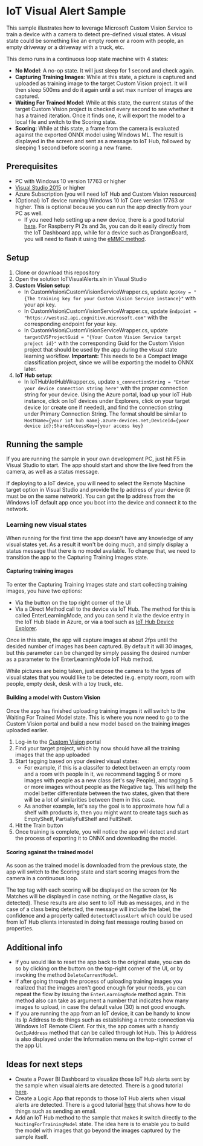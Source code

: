 # IoT Visual Alert Sample
This sample illustrates how to leverage Microsoft Custom Vision Service to train a device with a camera to detect pre-defined visual states. 
A visual state could be something like an empty room or a room with people, an empty driveway or a driveway with a truck, etc. 

This demo runs in a continuous loop state machine with 4 states:
* **No Model**: A no-op state. It will just sleep for 1 second and check again.
* **Capturing Training Images**: While at this state, a picture is captured and uploaded as training image to the target Custom Vision project.
  It will then sleep 500ms and do it again until a set max number of images are captured.
* **Waiting For Trained Model**: While at this state, the current status of the target Custom Vision project is checked every second to see 
  whether it has a trained iteration. Once it finds one, it will export the model to a local file and switch to the Scoring state.
* **Scoring**: While at this state, a frame from the camera is evaluated against the exported ONNX model using Windows ML. The result is 
  displayed in the screen and sent as a message to IoT Hub, followed by sleeping 1 second before scoring a new frame. 

## Prerequisites

* PC with Windows 10 version 17763 or higher
* [Visual Studio 2015](https://visualstudio.microsoft.com/) or higher
* Azure Subscription (you will need IoT Hub and Custom Vision resources)
* (Optional) IoT device running Windows 10 IoT Core version 17763 or higher. This is optional because you can run the app directly from your PC as well.
  * If you need help setting up a new device, there is a good tutorial [here](https://docs.microsoft.com/en-us/windows/iot-core/tutorials/quickstarter/devicesetup). 
    For Raspberry Pi 2s and 3s, you can do it easily directly from the IoT Dashboard app, while for a device such as DrangonBoard, you will need to flash 
    it using the [eMMC method](https://docs.microsoft.com/en-us/windows/iot-core/tutorials/quickstarter/devicesetup#flashing-with-emmc-for-dragonboard-410c-other-qualcomm-devices).

## Setup

1. Clone or download this repository
2. Open the solution IoTVisualAlerts.sln in Visual Studio
3. **Custom Vision setup**:
    * In CustomVision\CustomVisionServiceWrapper.cs, update ```ApiKey = "{The training key for your Custom Vision Service instance}"``` 
      with your api key.
    * In CustomVision\CustomVisionServiceWrapper.cs, update ```Endpoint = "https://westus2.api.cognitive.microsoft.com"``` with the 
      corresponding endpoint for your key.
    * In CustomVision\CustomVisionServiceWrapper.cs, update ```targetCVSProjectGuid = "{Your Custom Vision Service target project id}"``` 
      with the corresponding Guid for the Custom Vision project that should be used by the app during the visual state learning 
      workflow. **Important:** This needs to be a Compact image classification project, since we will be exporting the model to ONNX later.
4. **IoT Hub setup**:
    * In IoTHub\IotHubWrapper.cs, update ```s_connectionString = "Enter your device connection string here"``` with the proper 
      connection string for your device. Using the Azure portal, load up your IoT Hub instance, click on IoT devices under Explorers, click on
      your target device (or create one if needed), and find the connection string under Primary Connection String. The format should be similar
      to ```HostName={your iot hub name}.azure-devices.net;DeviceId={your device id};SharedAccessKey={your access key}```

## Running the sample

If you are running the sample in your own development PC, just hit F5 in Visual Studio to start. The app should start and show the live 
feed from the camera, as well as a status message. 

If deploying to a IoT device, you will need to select the Remote Machine target option in Visual Studio and provide the Ip address of your 
device (it must be on the same network). You can get the Ip address from the Windows IoT default app once you boot into the device and connect 
it to the network.

### Learning new visual states
When running for the first time the app doesn't have any knowledge of any visual states yet. As a result it won't be doing much, and simply 
display a status message that there is no model available. To change that, we need to transition the app to the Capturing Training Images state. 

#### Capturing training images
To enter the Capturing Training Images state and start collecting training images, you have two options:
  * Via the button on the top right corner of the UI
  * Via a Direct Method call to the device via IoT Hub. The method for this is called EnterLearningMode, and you can send it via the device entry
    in the IoT Hub blade in Azure, or via a tool such as [IoT Hub Device Explorer](https://github.com/Azure/azure-iot-sdk-csharp/tree/master/tools/DeviceExplorer).
 
Once in this state, the app will capture images at about 2fps until the desided number of images has been captured. By default it will 30 images,
but this parameter can be changed by simply passing the desired number as a parameter to the EnterLearningMode IoT Hub method. 

While pictures are being taken, just expose the camera to the types of visual states that you would like to be detected (e.g. empty room, room with
people, empty desk, desk with a toy truck, etc.

#### Building a model with Custom Vision
Once the app has finished uploading training images it will switch to the Waiting For Trained Model state. This is where you now need to go to the
Custom Vision portal and build a new model based on the training images uploaded earlier.

1. Log-in to the [Custom Vision](http://customvision.ai) portal
2. Find your target project, which by now should have all the training images that the app uploaded 
3. Start tagging based on your desired visual states:
    * For example, if this is a classifer to detect between an empty room and a room with people in it, we recommend tagging 5 or more images with
      people as a new class (let's say People), and tagging 5 or more images without people as the Negative tag. This will help the model better 
      differentiate between the two states, given that there will be a lot of similarities between them in this case.
    * As another example, let's say the goal is to approximate how full a shelf with products is, then you might want to create tags such as EmptyShelf,
      PartiallyFullShelf and FullShelf.
4. Hit the Train button
5. Once training is complete, you will notice the app will detect and start the process of exporting it to ONNX and downloading the model.     

#### Scoring against the trained model
As soon as the trained model is downloaded from the previous state, the app will switch to the Scoring state and start
scoring images from the camera in a continuous loop. 

The top tag with each scoring will be displayed on the screen (or No Matches will be displayed in case nothing, or the Negative class, is detected).
These results are also sent to IoT Hub as messages, and in the case of
a class being detected, the message will include the label, the confidence and a property called ```detectedClassAlert``` which could be used from 
IoT Hub clients interested in doing fast message routing based on properties. 

## Additional info
* If you would like to reset the app back to the original state, you can do so by clicking on the buttom on the top-right corner of the UI, or by 
  invoking the method ```DeleteCurrentModel```.
* If after going through the process of uploading training images you realized that the images 
aren't good enough for your needs, you can repeat the flow by issuing the ```EnterLearningMode``` method again. This method also can take as argument 
a number that indicates how many images to upload, in case the default value (30) is not good enough.
* If you are running the app from an IoT device, it can be handy to know its Ip Address to do things such as establishing a remote connection via Windows IoT
  Remote Client. For this, the app comes with a handy ```GetIpAddress``` method that can be called through Iot Hub. This Ip Address is also displayed under the
  Information menu on the top-right corner of the app UI.

## Ideas for next steps
* Create a Power BI Dashboard to visualize those IoT Hub alerts sent by the sample when visual alerts are detected. There is a good tutorial
  [here](https://docs.microsoft.com/en-us/azure/iot-hub/iot-hub-live-data-visualization-in-power-bi).
* Create a Logic App that reponds to those IoT Hub alerts when visual alerts are detected. There is a good tutorial
  [here](https://docs.microsoft.com/en-us/azure/iot-hub/iot-hub-monitoring-notifications-with-azure-logic-apps) that shows how to do things such as sending an email.
* Add an IoT Hub method to the sample that makes it switch directly to the ```WaitingForTrainingModel``` state. The idea here is to enable you to build the model
  with images that go beyond the images captured by the sample itself.
